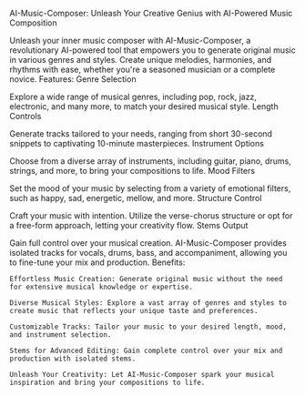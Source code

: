 AI-Music-Composer: Unleash Your Creative Genius with AI-Powered Music Composition

Unleash your inner music composer with AI-Music-Composer, a revolutionary AI-powered tool that empowers you to generate original music in various genres and styles. Create unique melodies, harmonies, and rhythms with ease, whether you're a seasoned musician or a complete novice.
Features:
Genre Selection

Explore a wide range of musical genres, including pop, rock, jazz, electronic, and many more, to match your desired musical style.
Length Controls

Generate tracks tailored to your needs, ranging from short 30-second snippets to captivating 10-minute masterpieces.
Instrument Options

Choose from a diverse array of instruments, including guitar, piano, drums, strings, and more, to bring your compositions to life.
Mood Filters

Set the mood of your music by selecting from a variety of emotional filters, such as happy, sad, energetic, mellow, and more.
Structure Control

Craft your music with intention. Utilize the verse-chorus structure or opt for a free-form approach, letting your creativity flow.
Stems Output

Gain full control over your musical creation. AI-Music-Composer provides isolated tracks for vocals, drums, bass, and accompaniment, allowing you to fine-tune your mix and production.
Benefits:

    Effortless Music Creation: Generate original music without the need for extensive musical knowledge or expertise.

    Diverse Musical Styles: Explore a vast array of genres and styles to create music that reflects your unique taste and preferences.

    Customizable Tracks: Tailor your music to your desired length, mood, and instrument selection.

    Stems for Advanced Editing: Gain complete control over your mix and production with isolated stems.

    Unleash Your Creativity: Let AI-Music-Composer spark your musical inspiration and bring your compositions to life.
